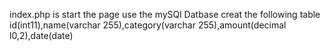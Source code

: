 index.php is start the page
use the mySQl Datbase
creat the following table
id(int11),name(varchar 255),category(varchar 255),amount(decimal l0,2),date(date)
